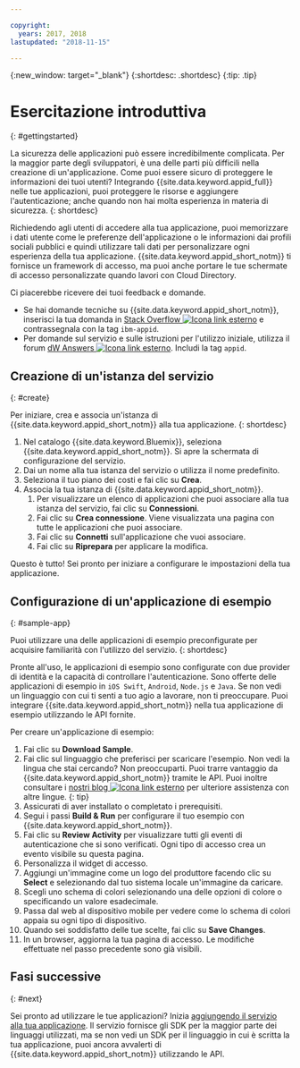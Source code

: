 ```yaml
---

copyright:
  years: 2017, 2018
lastupdated: "2018-11-15"

---
```


{:new_window: target="_blank"}
{:shortdesc: .shortdesc}
{:tip: .tip}

# Esercitazione introduttiva
{: #gettingstarted}

La sicurezza delle applicazioni può essere incredibilmente complicata. Per la maggior parte degli sviluppatori, è una delle parti più difficili nella creazione di un'applicazione. Come puoi essere sicuro di proteggere le informazioni dei tuoi utenti? Integrando {{site.data.keyword.appid_full}} nelle tue applicazioni, puoi proteggere le risorse e aggiungere l'autenticazione; anche quando non hai molta esperienza in materia di sicurezza.
{: shortdesc}

Richiedendo agli utenti di accedere alla tua applicazione, puoi memorizzare i dati utente come le preferenze dell'applicazione o le informazioni dai profili sociali pubblici e quindi utilizzare tali dati per personalizzare ogni esperienza della tua applicazione. {{site.data.keyword.appid_short_notm}} ti fornisce un framework di accesso, ma puoi anche portare le tue schermate di accesso personalizzate quando lavori con Cloud Directory.

Ci piacerebbe ricevere dei tuoi feedback e domande.
* Se hai domande tecniche su {{site.data.keyword.appid_short_notm}}, inserisci la tua domanda in <a href="https://stackoverflow.com/search?q=ibm-appid" target="_blank">Stack Overflow <img src="../../icons/launch-glyph.svg" alt="Icona link esterno"></a> e contrassegnala con la tag `ibm-appid`.
* Per domande sul servizio e sulle istruzioni per l'utilizzo iniziale, utilizza il forum <a href="https://developer.ibm.com/answers/topics/appid/" target="_blank">dW Answers <img src="../../icons/launch-glyph.svg" alt="Icona link esterno"></a>. Includi la tag `appid`.

## Creazione di un'istanza del servizio
{: #create}

Per iniziare, crea e associa un'istanza di {{site.data.keyword.appid_short_notm}} alla tua applicazione.
{: shortdesc}

1. Nel catalogo {{site.data.keyword.Bluemix}}, seleziona {{site.data.keyword.appid_short_notm}}. Si apre la schermata di configurazione del servizio.
2. Dai un nome alla tua istanza del servizio o utilizza il nome predefinito.
3. Seleziona il tuo piano dei costi e fai clic su **Crea**.
4. Associa la tua istanza di {{site.data.keyword.appid_short_notm}}.
    1. Per visualizzare un elenco di applicazioni che puoi associare alla tua istanza del servizio, fai clic su **Connessioni**.
    2. Fai clic su **Crea connessione**. Viene visualizzata una pagina con tutte le applicazioni che puoi associare.
    3. Fai clic su **Connetti** sull'applicazione che vuoi associare.
    4. Fai clic su **Riprepara** per applicare la modifica.

Questo è tutto! Sei pronto per iniziare a configurare le impostazioni della tua applicazione.

## Configurazione di un'applicazione di esempio
{: #sample-app}

Puoi utilizzare una delle applicazioni di esempio preconfigurate per acquisire familiarità con l'utilizzo del servizio.
{: shortdesc}

Pronte all'uso, le applicazioni di esempio sono configurate con due provider di identità e la capacità di controllare l'autenticazione. Sono offerte delle applicazioni di esempio in `iOS Swift`, `Android`, `Node.js` e `Java`. Se non vedi un linguaggio con cui ti senti a tuo agio a lavorare, non ti preoccupare. Puoi integrare {{site.data.keyword.appid_short_notm}} nella tua applicazione di esempio utilizzando le API fornite.

Per creare un'applicazione di esempio:

1. Fai clic su **Download Sample**.
2. Fai clic sul linguaggio che preferisci per scaricare l'esempio.
  Non vedi la lingua che stai cercando? Non preoccuparti. Puoi trarre vantaggio da {{site.data.keyword.appid_short_notm}} tramite le API. Puoi inoltre consultare i <a href="https://www.ibm.com/blogs/bluemix/tag/app-id/" target="_blank">nostri blog <img src="../../icons/launch-glyph.svg" alt="Icona link esterno"></a> per ulteriore assistenza con altre lingue.
  {: tip}
3. Assicurati di aver installato o completato i prerequisiti. 
4. Segui i passi **Build & Run** per configurare il tuo esempio con {{site.data.keyword.appid_short_notm}}.
5. Fai clic su **Review Activity** per visualizzare tutti gli eventi di autenticazione che si sono verificati. Ogni tipo di accesso crea un evento visibile su questa pagina.
6. Personalizza il widget di accesso.
  1. Aggiungi un'immagine come un logo del produttore facendo clic su **Select** e selezionando dal tuo sistema locale un'immagine da caricare.
  2. Scegli uno schema di colori selezionando una delle opzioni di colore o specificando un valore esadecimale.
  3. Passa dal web al dispositivo mobile per vedere come lo schema di colori appaia su ogni tipo di dispositivo.
  4. Quando sei soddisfatto delle tue scelte, fai clic su **Save Changes**.
7. In un browser, aggiorna la tua pagina di accesso. Le modifiche effettuate nel passo precedente sono già visibili.


## Fasi successive
{: #next}

Sei pronto ad utilizzare le tue applicazioni? Inizia [aggiungendo il servizio alla tua applicazione](web-apps.html). Il servizio fornisce gli SDK per la maggior parte dei linguaggi utilizzati, ma se non vedi un SDK per il linguaggio in cui è scritta la tua applicazione, puoi ancora avvalerti di {{site.data.keyword.appid_short_notm}} utilizzando le API.

</br>
</br>
